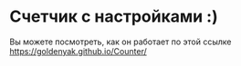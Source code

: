 # Счетчик с настройками :)
Вы можете посмотреть, как он работает по этой ссылке https://goldenyak.github.io/Counter/ 
